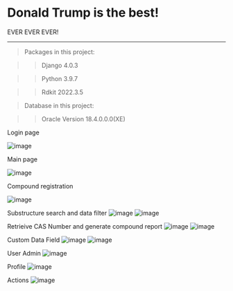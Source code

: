 # Donald Trump is the best!

EVER EVER EVER!



**********************************************
>Packages in this project:

>>Django                 4.0.3

>>Python                 3.9.7

>>Rdkit                  2022.3.5

>Database in this project:

>>Oracle                 Version 18.4.0.0.0(XE)

Login page

![image](https://user-images.githubusercontent.com/110211839/190570357-969a390d-de8b-45cf-87af-0d5c743443f4.png)

Main page

![image](https://user-images.githubusercontent.com/110211839/190569452-77fd6fc3-e266-4ec8-8fb2-c78f41f705a9.png)

Compound registration

![image](https://user-images.githubusercontent.com/110211839/190569556-7492f8b3-8916-4e41-8e03-78888b4fead9.png)

Substructure search and data filter
![image](https://user-images.githubusercontent.com/110211839/190569606-cc752875-5b0b-4de7-9851-ceb9b80ba1c0.png)
![image](https://user-images.githubusercontent.com/110211839/190569637-ae6fc69e-6147-4ce5-9d4b-00492ebe1192.png)


Retrieive CAS Number and generate compound report
![image](https://user-images.githubusercontent.com/110211839/190569708-6fcf5953-d08b-4f56-ac6e-fcf7d3e6cd7b.png)
![image](https://user-images.githubusercontent.com/110211839/190561267-a2767b68-1e5c-4871-8a3a-86e515a65fc3.png)


Custom Data Field
![image](https://user-images.githubusercontent.com/110211839/190569764-2bf52e17-6258-44da-b6e2-edc23d9432a9.png)
![image](https://user-images.githubusercontent.com/110211839/190569801-add77299-05a7-4ac8-8bf4-cf5f873dff62.png)

User Admin
![image](https://user-images.githubusercontent.com/110211839/190569868-3f5886b8-4a93-4f2a-9d88-df0a792c131d.png)

Profile
![image](https://user-images.githubusercontent.com/110211839/190569937-2bc78a0a-b4bf-49aa-ae62-defc22d9b96c.png)

Actions
![image](https://user-images.githubusercontent.com/110211839/190570055-8bd5b27b-8f3d-43b5-aa23-044dcf91438a.png)


